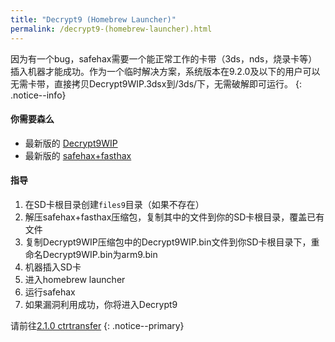 ```yaml
---
title: "Decrypt9 (Homebrew Launcher)"
permalink: /decrypt9-(homebrew-launcher).html
---
```


因为有一个bug，safehax需要一个能正常工作的卡带（3ds，nds，烧录卡等）插入机器才能成功。作为一个临时解决方案，系统版本在9.2.0及以下的用户可以无需卡带，直接拷贝Decrypt9WIP.3dsx到/3ds/下，无需破解即可运行。
{: .notice--info}

#### 你需要森么

* 最新版的 [Decrypt9WIP](https://github.com/d0k3/Decrypt9WIP/releases/)
* 最新版的 [safehax+fasthax](/images/safehax-fasthax.zip/)

#### 指导

1. 在SD卡根目录创建`files9`目录（如果不存在）
2. 解压safehax+fasthax压缩包，复制其中的文件到你的SD卡根目录，覆盖已有文件
3. 复制Decrypt9WIP压缩包中的Decrypt9WIP.bin文件到你SD卡根目录下，重命名Decrypt9WIP.bin为arm9.bin
4. 机器插入SD卡
5. 进入homebrew launcher
6. 运行safehax
7. 如果漏洞利用成功，你将进入Decrypt9

请前往[2.1.0 ctrtransfer](2.1.0-ctrtransfer.html) 
{: .notice--primary}

